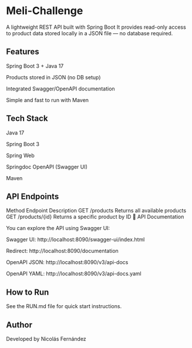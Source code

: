 # **Meli-Challenge**

A lightweight REST API built with Spring Boot
It provides read-only access to product data stored locally in a JSON file — no database required.

## Features

Spring Boot 3 + Java 17

Products stored in JSON (no DB setup)

Integrated Swagger/OpenAPI documentation

Simple and fast to run with Maven

## Tech Stack

Java 17

Spring Boot 3

Spring Web

Springdoc OpenAPI (Swagger UI)

Maven

## API Endpoints

Method	Endpoint	Description
GET	/products	Returns all available products
GET	/products/{id}	Returns a specific product by ID
📄 API Documentation

You can explore the API using Swagger UI:

Swagger UI: http://localhost:8090/swagger-ui/index.html

Redirect: http://localhost:8090/documentation

OpenAPI JSON: http://localhost:8090/v3/api-docs

OpenAPI YAML: http://localhost:8090/v3/api-docs.yaml

## How to Run

See the RUN.md file for quick start instructions.

## Author

Developed by Nicolás Fernández
